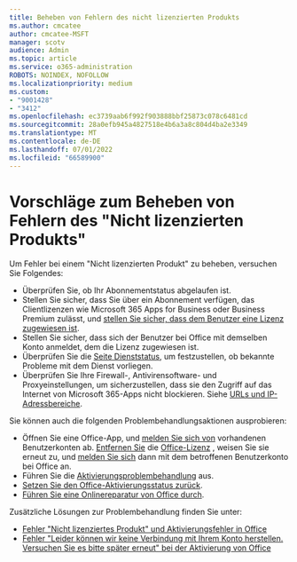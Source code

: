 ```yaml
---
title: Beheben von Fehlern des nicht lizenzierten Produkts
ms.author: cmcatee
author: cmcatee-MSFT
manager: scotv
audience: Admin
ms.topic: article
ms.service: o365-administration
ROBOTS: NOINDEX, NOFOLLOW
ms.localizationpriority: medium
ms.custom:
- "9001428"
- "3412"
ms.openlocfilehash: ec3739aab6f992f903888bbf25873c078c6481cd
ms.sourcegitcommit: 28a0efb945a4827518e4b6a3a8c804d4ba2e3349
ms.translationtype: MT
ms.contentlocale: de-DE
ms.lasthandoff: 07/01/2022
ms.locfileid: "66589900"
---
```

# <a name="suggestions-for-solving-unlicensed-product-errors"></a>Vorschläge zum Beheben von Fehlern des "Nicht lizenzierten Produkts"

Um Fehler bei einem "Nicht lizenzierten Produkt" zu beheben, versuchen Sie Folgendes:

- Überprüfen Sie, ob Ihr Abonnementstatus abgelaufen ist.
- Stellen Sie sicher, dass Sie über ein Abonnement verfügen, das Clientlizenzen wie Microsoft 365 Apps for Business oder Business Premium zulässt, und [stellen Sie sicher, dass dem Benutzer eine Lizenz zugewiesen ist](https://docs.microsoft.com/microsoft-365/admin/add-users/add-users). 
- Stellen Sie sicher, dass sich der Benutzer bei Office mit demselben Konto anmeldet, dem die Lizenz zugewiesen ist.
- Überprüfen Sie die [Seite Dienststatus](https://docs.microsoft.com/office365/enterprise/view-service-health), um festzustellen, ob bekannte Probleme mit dem Dienst vorliegen.
- Überprüfen Sie Ihre Firewall-, Antivirensoftware- und Proxyeinstellungen, um sicherzustellen, dass sie den Zugriff auf das Internet von Microsoft 365-Apps nicht blockieren. Siehe [URLs und IP-Adressbereiche](https://docs.microsoft.com/office365/enterprise/urls-and-ip-address-ranges).

Sie können auch die folgenden Problembehandlungsaktionen ausprobieren: 

- Öffnen Sie eine Office-App, und [melden Sie sich von](https://support.microsoft.com/office/sign-out-of-office-5a20dc11-47e9-4b6f-945d-478cb6d92071) vorhandenen Benutzerkonten ab. [Entfernen Sie](https://docs.microsoft.com/microsoft-365/admin/manage/remove-licenses-from-users) die [Office-Lizenz](https://docs.microsoft.com/microsoft-365/admin/manage/assign-licenses-to-users) , weisen Sie sie erneut zu, und [melden Sie sich](https://support.microsoft.com/office/about-accounts-in-office-628ea040-f265-49de-b986-be09c3ebf8a9) dann mit dem betroffenen Benutzerkonto bei Office an.
- Führen Sie die [Aktivierungsproblembehandlung](https://aka.ms/SARA-OfficeActivation-Alchemy) aus.
- [Setzen Sie den Office-Aktivierungsstatus zurück](https://docs.microsoft.com/office365/troubleshoot/activation/reset-office-365-proplus-activation-state). 
- [Führen Sie eine Onlinereparatur von Office durch](https://support.microsoft.com/office/repair-an-office-application-7821d4b6-7c1d-4205-aa0e-a6b40c5bb88b).

Zusätzliche Lösungen zur Problembehandlung finden Sie unter: 

- [Fehler "Nicht lizenziertes Produkt" und Aktivierungsfehler in Office](https://support.microsoft.com/office/unlicensed-product-and-activation-errors-in-office-0d23d3c0-c19c-4b2f-9845-5344fedc4380)
- [Fehler "Leider können wir keine Verbindung mit Ihrem Konto herstellen. Versuchen Sie es bitte später erneut" bei der Aktivierung von Office](https://docs.microsoft.com/office/troubleshoot/activation-installation/issue-when-activate-office-from-office-365)